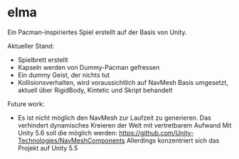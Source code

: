# elma

Ein Pacman-inspiriertes Spiel erstellt auf der Basis von Unity.

Aktueller Stand:
* Spielbrett erstellt
* Kapseln werden von Dummy-Pacman gefressen
* Ein dummy Geist, der nichts tut
* Kollisionsverhalten, wird voraussichtlich auf NavMesh Basis umgesetzt,
  aktuell über RigidBody, Kintetic und Skript behandelt

Future work:
* Es ist nicht möglich den NavMesh zur Laufzeit zu generieren.
Das verhindert dynamisches Kreieren der Welt mit vertretbarem Aufwand
Mit Unity 5.6 soll die möglich werden: https://github.com/Unity-Technologies/NavMeshComponents
Allerdings konzentriert sich das Projekt auf Unity 5.5